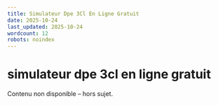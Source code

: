 ```yaml
---
title: Simulateur Dpe 3Cl En Ligne Gratuit
date: 2025-10-24
last_updated: 2025-10-24
wordcount: 12
robots: noindex
---
```


# simulateur dpe 3cl en ligne gratuit

Contenu non disponible – hors sujet.